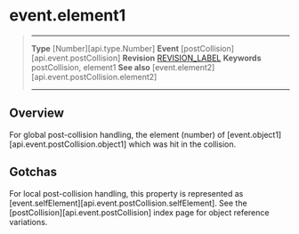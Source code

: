 
# event.element1

> --------------------- ------------------------------------------------------------------------------------------
> __Type__              [Number][api.type.Number]
> __Event__             [postCollision][api.event.postCollision]
> __Revision__          [REVISION_LABEL](REVISION_URL)
> __Keywords__          postCollision, element1
> __See also__			[event.element2][api.event.postCollision.element2]
> --------------------- ------------------------------------------------------------------------------------------

## Overview

For global post-collision handling, the element (number) of [event.object1][api.event.postCollision.object1] which was hit in the collision.


## Gotchas

For local post-collision handling, this property is represented as [event.selfElement][api.event.postCollision.selfElement]. See the [postCollision][api.event.postCollision] index page for object reference variations.